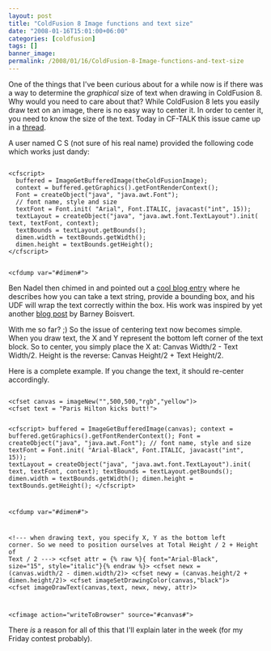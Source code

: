 ```yaml
---
layout: post
title: "ColdFusion 8 Image functions and text size"
date: "2008-01-16T15:01:00+06:00"
categories: [coldfusion]
tags: []
banner_image: 
permalink: /2008/01/16/ColdFusion-8-Image-functions-and-text-size
---
```


One of the things that I've been curious about for a while now is if there was a way to determine the <i>graphical</i> size of text when drawing in ColdFusion 8. Why would you need to care about that? While ColdFusion 8 lets you easily draw text on an image, there is no easy way to center it. In order to center it, you need to know the size of the text. Today in CF-TALK this issue came up in a <a href="http://www.houseoffusion.com/groups/cf-talk/thread.cfm/threadid:54828#296562">thread</a>.
<!--more-->
A user named C S (not sure of his real name) provided the following code which works just dandy:

<code>
&lt;cfscript&gt;
  buffered = ImageGetBufferedImage(theColdFusionImage);
  context = buffered.getGraphics().getFontRenderContext();
  Font = createObject("java", "java.awt.Font");
  // font name, style and size
  textFont = Font.init( "Arial", Font.ITALIC, javacast("int", 15));
  textLayout = createObject("java", "java.awt.font.TextLayout").init( text, textFont, context);
  textBounds = textLayout.getBounds();
  dimen.width = textBounds.getWidth();
  dimen.height = textBounds.getHeight();
&lt;/cfscript&gt;

&lt;cfdump var="#dimen#"&gt;
</code>

Ben Nadel then chimed in and pointed out a <a href="http://www.bennadel.com/blog/977-ColdFusion-8-ImageDrawTextArea-Inspired-By-Barney-Boisvert-.htm">cool blog entry</a> where he describes how you can take a text string, provide a bounding box, and his UDF will wrap the text correctly within the box. His work was inspired by yet another <a href="http://www.barneyb.com/barneyblog/2007/09/27/wednesday-contest-solution-pt-1/">blog post</a> by Barney Boisvert.

With me so far? ;) So the issue of centering text now becomes simple. When you draw text, the X and Y represent the bottom left corner of the text block. So to center, you simply place the X at: Canvas Width/2 - Text Width/2. Height is the reverse: Canvas Height/2 + Text Height/2. 

Here is a complete example. If you change the text, it should re-center accordingly.

<code>
&lt;cfset canvas = imageNew("",500,500,"rgb","yellow")&gt;
&lt;cfset text = "Paris Hilton kicks butt!"&gt;

&lt;cfscript&gt;
  buffered = ImageGetBufferedImage(canvas);
  context = buffered.getGraphics().getFontRenderContext();
  Font = createObject("java", "java.awt.Font");
  // font name, style and size
  textFont = Font.init( "Arial-Black", Font.ITALIC, javacast("int", 15));
  textLayout = createObject("java", "java.awt.font.TextLayout").init( text, textFont, context);
  textBounds = textLayout.getBounds();
  dimen.width = textBounds.getWidth();
  dimen.height = textBounds.getHeight();
&lt;/cfscript&gt;

&lt;cfdump var="#dimen#"&gt;

&lt;!--- 
when drawing text, you specify X, Y as the bottom left corner.
So we need to position ourselves at Total Height / 2 + Height of Text / 2
---&gt;
&lt;cfset attr = {% raw %}{ font="Arial-Black", size="15", style="italic"}{% endraw %}&gt;
&lt;cfset newx = (canvas.width/2 - dimen.width/2)&gt;
&lt;cfset newy = (canvas.height/2 + dimen.height/2)&gt;
&lt;cfset imageSetDrawingColor(canvas,"black")&gt;
&lt;cfset imageDrawText(canvas,text, newx, newy, attr)&gt;

&lt;cfimage action="writeToBrowser" source="#canvas#"&gt;
</code>

There <i>is</i> a reason for all of this that I'll explain later in the week (for my Friday contest probably).